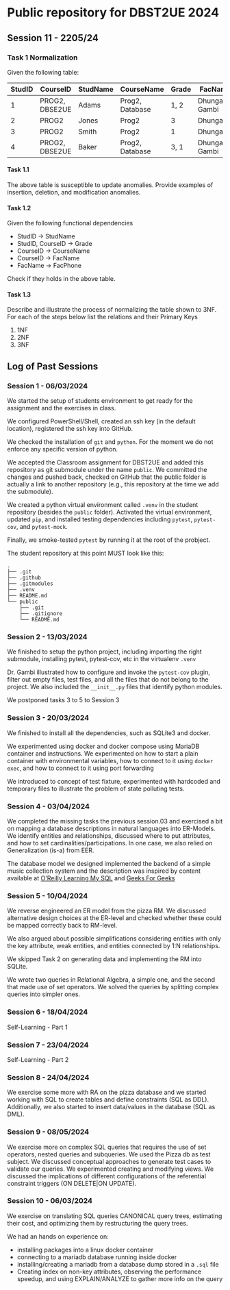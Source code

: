 # Public repository for DBST2UE 2024

## Session 11 - 2205/24

### Task 1 Normalization

Given the following table:

|StudID |CourseID |StudName |CourseName |Grade| FacName |FacPhone|
|-----|-----|-----|-----|-----|-----|-----|
1 | PROG2, DBSE2UE | Adams | Prog2, Database | 1, 2 | Dhungana, Gambi | 1234, 1122
2 | PROG2 | Jones | Prog2 | 3  | Dhungana | 1234
3 | PROG2 | Smith | Prog2 | 1  | Dhungana | 1234
4 | PROG2, DBSE2UE| Baker | Prog2, Database | 3, 1 | Dhungana, Gambi| 1234, 1122

#### Task 1.1

The above table is susceptible to update anomalies. Provide examples of insertion, deletion, and modification anomalies.

#### Task 1.2
Given the following functional dependencies

- StudID → StudName
- StudID, CourseID → Grade
- CourseID → CourseName
- CourseID → FacName
- FacName → FacPhone

Check if they holds in the above table.

#### Task 1.3

Describe and illustrate the process of normalizing the table shown to 3NF. For each of the steps below list the relations and their Primary Keys

1. 1NF
2. 2NF
3. 3NF 

## Log of Past Sessions

### Session 1 - 06/03/2024

We started the setup of students environment to get ready for the assignment and the exercises in class.

We configured PowerShell/Shell, created an ssh key (in the default location), registered the ssh key into GitHub. 

We checked the installation of `git` and `python`. For the moment we do not enforce any specific version of python.

We accepted the Classroom assignment for DBST2UE and added this repository as git submodule under the name `public`. We committed the changes and pushed back, checked on GitHub that the public folder is actually a link to another repository (e.g., this repository at the time we add the submodule).

We created a python virtual environment called `.venv` in the student repository (besides the `public` folder). Activated the virtual environment, updated `pip`, and installed testing dependencies including `pytest`, `pytest-cov`, and `pytest-mock`. 

Finally, we smoke-tested `pytest` by running it at the root of the probject.

The student repository at this point MUST look like this:

```
.
├── .git
├── .github
├── .gitmodules
├── .venv
├── README.md
└── public
    ├── .git
    ├── .gitignore
    └── README.md
```



### Session 2 - 13/03/2024

We finished to setup the python project, including importing the right submodule, installing pytest, pytest-cov, etc in the virtualenv `.venv`

Dr. Gambi illustrated how to configure and invoke the `pytest-cov` plugin, filter out empty files, test files, and all the files that do not belong to the project. We also included the `__init__.py` files that identify python modules.

We postponed tasks 3 to 5 to Session 3

### Session 3 - 20/03/2024

We finished to install all the dependencies, such as SQLite3 and docker. 

We experimented using docker and docker compose using MariaDB container and instructions. We experimented on how to start a plain container with environmental variables, how to connect to it using `docker exec`, and how to connect to it using port forwarding

We introduced to concept of test fixture, experimented with hardcoded and temporary files to illustrate the problem of state polluting tests.

### Session 4 - 03/04/2024

We completed the missing tasks the previous session.03 and exercised a bit on mapping a database descriptions in natural languages into ER-Models. We identify entities and relationships, discussed where to put attributes, and how to set cardinalities/participations. In one case, we also relied on Generalization (is-a) from EER.

The database model we designed implemented the backend of a simple music collection system and the description was inspired by content available at [O'Reilly Learning My SQL](https://www.oreilly.com/library/view/learning-mysql/0596008643/ch04s04.html) and [Geeks For Geeks](https://www.geeksforgeeks.org/how-to-design-a-database-for-music-streaming-app/)

### Session 5 - 10/04/2024

We reverse engineered an ER model from the pizza RM. We discussed alternative design choices at the ER-level and checked whether these could be mapped correctly back to RM-level. 

We also argued about possible simplifications considering entities with only the key attribute, weak entities, and entities connected  by 1:N relationships.

We skipped Task 2 on generating data and implementing the RM into SQLite.

We wrote two queries in Relational Algebra, a simple one, and the second that made use of set operators. We solved the queries by splitting complex queries into simpler ones.

### Session 6 - 18/04/2024

Self-Learning - Part 1

### Session 7 - 23/04/2024

Self-Learning - Part 2

### Session 8 - 24/04/2024

We exercise some more with RA on the pizza database and we started working with SQL to create tables and define constraints (SQL as DDL). Additionally, we also started to insert data/values in the database (SQL as DML).

### Session 9 - 08/05/2024

We exercise more on complex SQL queries that requires the use of set operators, nested queries and subqueries. We used the Pizza db as test subject. We discussed conceptual approaches to generate test cases to validate our queries.
We experimented creating and modifying views.
We discussed the implications of different configurations of the referential constraint triggers (ON DELETE|ON UPDATE).

### Session 10 - 06/03/2024

We exercise on translating SQL queries CANONICAL query trees, estimating their cost, and optimizing them by restructuring the query trees.

We had an hands on experience on:

- installing packages into a linux docker container
- connecting to a mariadb database running inside docker
- installing/creating a mariadb from a database dump stored in a `.sql` file
- Creating index on non-key attributes, observing the performance speedup, and using EXPLAIN/ANALYZE to gather more info on the query